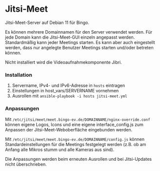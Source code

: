 # Jitsi-Meet

Jitsi-Meet-Server auf Debian 11 für Bingo.

Es können mehrere Domainnamen für den Server verwendet werden. Für jede Domain kann die Jitsi-Meet-GUI einzeln angepasst werden.
Standardmäßig kann jeder Meetings starten. Es kann aber auch eingestellt werden, dass nur angelegte Benutzer Meetings starten und/oder betreten können.

Nicht installiert wird die Videoaufnahmekomponente Jibri.

### Installation
1. Servername, IPv4- und IPv6-Adresse in `hosts` eintragen
2. Einstellungen in host_vars/SERVERNAME vornehmen
3. Ausrollen mit `ansible-playbook -i hosts jitsi-meet.yml`

### Anpassungen
Mit `/etc/jitsi/meet/meet.bingo-ev.de/DOMAINNAME/nginx-override.conf` können eigene Logos, Icons und eine eigene interface_config.js zum Anpassen der Jitsi-Meet-Weboberfläche eingebunden werden.

Mit `/etc/jitsi/meet/meet.bingo-ev.de/DOMAINNAME/config.js` können Standardeinstellungen für die Meetings festgelegt werden (z.B. ob am Anfang alle Mikros stumm und alle Kameras aus sind).

Die Anpassungen werden beim erneuten Ausrollen und bei Jitsi-Updates nicht überschrieben.
